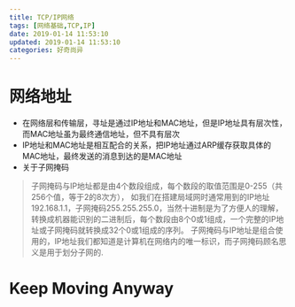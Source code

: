 ```yaml
---
title: TCP/IP网络
tags: [网络基础,TCP,IP]
date: 2019-01-14 11:53:10
updated: 2019-01-14 11:53:10
categories: 好奇尚异
---
```

# 网络地址
- 在网络层和传输层，寻址是通过IP地址和MAC地址，但是IP地址具有层次性，而MAC地址虽为最终通信地址，但不具有层次
- IP地址和MAC地址是相互配合的关系，把IP地址通过ARP缓存获取具体的MAC地址，最终发送的消息到达的是MAC地址
- 关于子网掩码
> 子网掩码与IP地址都是由4个数段组成，每个数段的取值范围是0-255（共256个值，等于2的8次方），
如我们在搭建局域网时通常用到的IP地址192.168.1.1，子网掩码255.255.255.0，当然十进制是为了方便人的理解，
转换成机器能识别的二进制后，每个数段由8个0或1组成，一个完整的IP地址或子网掩码就转换成32个0或1组成的序列。
子网掩码与IP地址是组合使用的，IP地址我们都知道是计算机在网络内的唯一标识，而子网掩码顾名思义是用于划分子网的.


# Keep Moving Anyway
